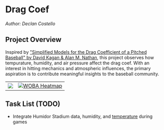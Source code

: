 # **Drag Coef**
*Author: Declan Costello*

## **Project Overview**

Inspired by ["Simplified Models for the Drag Coefficient of a Pitched Baseball" by David Kagan & Alan M. Nathan](http://baseball.physics.illinois.edu/DragTPTMay2014.pdf), this project observes how tempurature, humidity, and air pressure affect the drag coef. With an interest in hitting mechanics and atmospheric influences, the primary aspiration is to contribute meaningful insights to the baseball community.

<table>
<tbody>
  <tr>
    <td>
      <a href="https://github.com/dec1costello/Baseball/blob/main/Physics/Coefficient_of_a_Pitched_Baseball.ipynb">
        <img src="https://github.com/dec1costello/Baseball/assets/79241861/a2c62f05-3ecc-4c4e-891f-9a772f2cdfd7" />
      </a>
    </td>
    <td>
      <a href="https://github.com/dec1costello/Baseball/blob/main/Physics/Coefficient_of_a_Pitched_Baseball.ipynb">
        <img src="https://github.com/dec1costello/Baseball/assets/79241861/b7cee43a-5197-412e-abdb-2f5502605b96" alt="WOBA Heatmap" />
      </a>
    </td>
</tr>
</tbody>
</table>

## **Task List (TODO)**

- Integrate Humidor Stadium data, humidity, and [temperature](http://baseball.physics.illinois.edu/HRProbTemp.pdf) during games
